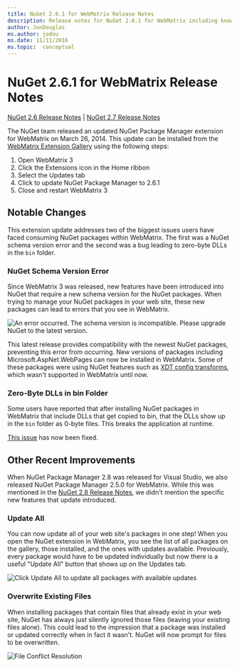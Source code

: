 ```yaml
---
title: NuGet 2.6.1 for WebMatrix Release Notes
description: Release notes for NuGet 2.6.1 for WebMatrix including known issues, bug fixes, added features, and DCRs.
author: JonDouglas
ms.author: jodou
ms.date: 11/11/2016
ms.topic:  conceptual
---
```


# NuGet 2.6.1 for WebMatrix Release Notes

[NuGet 2.6 Release Notes](../release-notes/nuget-2.6.md) | [NuGet 2.7 Release Notes](../release-notes/nuget-2.7.md)

The NuGet team released an updated NuGet Package Manager extension for WebMatrix on March 26, 2014.  This update can be installed from the [WebMatrix Extension Gallery](https://blogs.iis.net/webmatrix/retiring-the-webmatrix-extensions-gallery) using the following steps:

1. Open WebMatrix 3
1. Click the Extensions icon in the Home ribbon
1. Select the Updates tab
1. Click to update NuGet Package Manager to 2.6.1
1. Close and restart WebMatrix 3

## Notable Changes

This extension update addresses two of the biggest issues users have faced consuming NuGet packages within WebMatrix.  The first was a NuGet schema version error and the second was a bug leading to zero-byte DLLs in the `bin` folder.

### NuGet Schema Version Error

Since WebMatrix 3 was released, new features have been introduced into NuGet that require a new schema version for the NuGet packages.  When trying to manage your NuGet packages in your web site, these new packages can lead to errors that you see in WebMatrix.

![An error occurred. The schema version is incompatible. Please upgrade NuGet to the latest version.](./media/NuGet-2.8/webmatrix-schema-version.png)

This latest release provides compatibility with the newest NuGet packages, preventing this error from occurring. New versions of packages including Microsoft.AspNet.WebPages can now be installed in WebMatrix.  Some of these packages were using NuGet features such as [XDT config transforms](../release-notes/nuget-2.6.md#xdt), which wasn't supported in WebMatrix until now.

### Zero-Byte DLLs in bin Folder

Some users have reported that after installing NuGet packages in WebMatrix that include DLLs that get copied to bin, that the DLLs show up in the `bin` folder as 0-byte files.  This breaks the application at runtime.

[This issue](https://nuget.codeplex.com/workitem/4060) has now been fixed.

## Other Recent Improvements

When NuGet Package Manager 2.8 was released for Visual Studio, we also released NuGet Package Manager 2.5.0 for WebMatrix.  While this was mentioned in the [NuGet 2.8 Release Notes](../release-notes/nuget-2.8.md#webmatrix-nuget-client-updates), we didn't mention the specific new features that update introduced.

### Update All

You can now update all of your web site's packages in one step!  When you open the NuGet extension in WebMatrix, you see the list of all packages on the gallery, those installed, and the ones with updates available.  Previously, every package would have to be updated individually but now there is a useful "Update All" button that shows up on the Updates tab.

![Click Update All to update all packages with available updates](./media/NuGet-2.8/webmatrix-update-all.png)

### Overwrite Existing Files

When installing packages that contain files that already exist in your web site, NuGet has always just silently ignored those files (leaving your existing files alone).  This could lead to the impression that a package was installed or updated correctly when in fact it wasn't.  NuGet will now prompt for files to be overwritten.

![File Conflict Resolution](./media/NuGet-2.8/webmatrix-overwrite-file.png)
